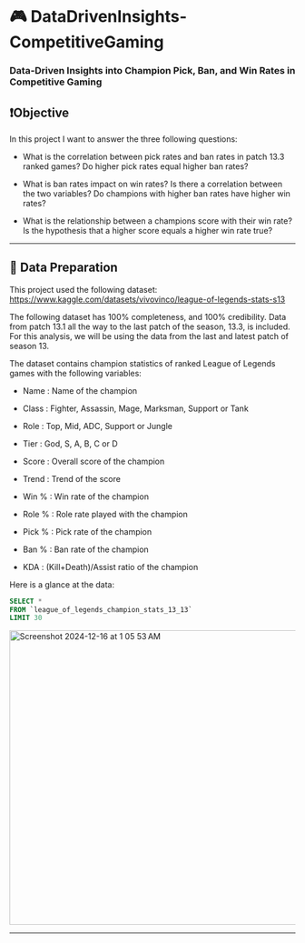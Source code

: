 # 🎮 DataDrivenInsights-CompetitiveGaming
### Data-Driven Insights into Champion Pick, Ban, and Win Rates in Competitive Gaming
## ❗Objective 

In this project I want to answer the three following questions: 

- What is the correlation between pick rates and ban rates in patch 13.3 ranked games? Do higher pick rates equal higher ban rates? 

- What is ban rates impact on win rates? Is there a correlation between the two variables? Do champions with higher ban rates have higher win rates?

- What is the relationship between a champions score with their win rate? Is the hypothesis that a higher score equals a higher win rate true?

***

## 🧰 Data Preparation

This project used the following dataset: 
https://www.kaggle.com/datasets/vivovinco/league-of-legends-stats-s13

The following dataset has 100% completeness, and 100% credibility. Data from patch 13.1 all the way to the last patch of the season, 13.3, is included. For this analysis, we will be using the data from the last and latest patch of season 13. 

The dataset contains champion statistics of ranked League of Legends games with the following variables: 

- Name : Name of the champion

- Class : Fighter, Assassin, Mage, Marksman, Support or Tank

- Role : Top, Mid, ADC, Support or Jungle

- Tier : God, S, A, B, C or D

- Score : Overall score of the champion

- Trend : Trend of the score

- Win % : Win rate of the champion
  
- Role % : Role rate played with the champion

- Pick % : Pick rate of the champion

- Ban % : Ban rate of the champion

- KDA : (Kill+Death)/Assist ratio of the champion

Here is a glance at the data:
````sql
SELECT * 
FROM `league_of_legends_champion_stats_13_13`
LIMIT 30
`````

<img width="518" alt="Screenshot 2024-12-16 at 1 05 53 AM" src="https://github.com/user-attachments/assets/fb56d985-184d-4b85-aa5c-6eb5fabbf52a" />


***
 


